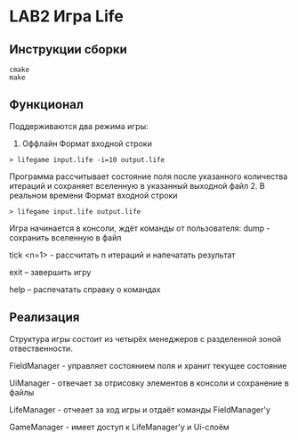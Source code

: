 # LAB2 Игра Life
## Инструкции сборки
```
cmake
make
```
## Функционал
Поддерживаются два режима игры:
1. Оффлайн
Формат входной строки
```
> lifegame input.life -i=10 output.life
```
Программа рассчитывает состояние поля после указанного количества итераций и сохраняет вселенную в указанный выходной файл
2. В реальном времени
Формат входной строки
```
> lifegame input.life output.life
```
Игра начинается в консоли, ждёт команды от пользователя:
  dump <filename> - сохранить вселенную в файл
  
  tick <n=1> - рассчитать n итераций и напечатать результат
  
  exit – завершить игру
  
  help – распечатать справку о командах
  
## Реализация
Структура игры состоит из четырёх менеджеров с разделенной зоной отвественности.

FieldManager - управляет состоянием поля и хранит текущее состояние

UiManager - отвечает за отрисовку элементов в консоли и сохранение в файлы

LifeManager - отчеает за ход игры и отдаёт команды FieldManager'у

GameManager - имеет доступ к LifeManager'у и Ui-слоём
